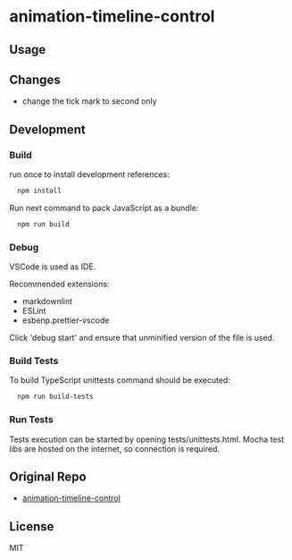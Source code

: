 # animation-timeline-control


## Usage


## Changes

- change the tick mark to second only

## Development

### Build

run once to install development references:

```bash
  npm install
```

Run next command to pack JavaScript as a bundle:

```bash
  npm run build
```

### Debug

VSCode is used as IDE.

Recommended extensions:

- markdownlint
- ESLint
- esbenp.prettier-vscode

Click 'debug start' and ensure that unminified version of the file is used.

### Build Tests

To build TypeScript unittests command should be executed:

```bash
  npm run build-tests
```

### Run Tests

Tests execution can be started by opening tests/unittests.html.
Mocha test libs are hosted on the internet, so connection is required.

## Original Repo

- [animation-timeline-control](https://github.com/ievgennaida/animation-timeline-control)

## License

MIT
